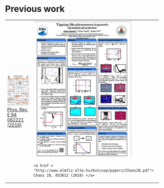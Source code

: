 
# Previous work

<table class="wide">
<tr>
  <td class="left">
    <a href="posters/Extremes_2018_poster.pdf">
        <img src="posters/extremes2018.png" alt="Extreme events conference 2018" title="Extreme events conference 2018"/>
    </a>
    <a href = "http://theorphys.elte.hu/tel/pdf_pub/PRE94b.pdf"> Phys. Rev. E 94  062221 (2016) </a>
  </td>
  <td class="right">
    <a href="posters/MURPHYS2018_poster.pdf">
        <img src="posters/murphys2018.png" alt="MURPHYS conference 2018" title="MURPHYS conference 2018"/>
    </a>
    
    <a href = "http://www.elmfiz.elte.hu/Kutcsop/papers/Chaos28.pdf"> Chaos 28, 033612 (2018) </a>
  </td>
</tr>
</table>
